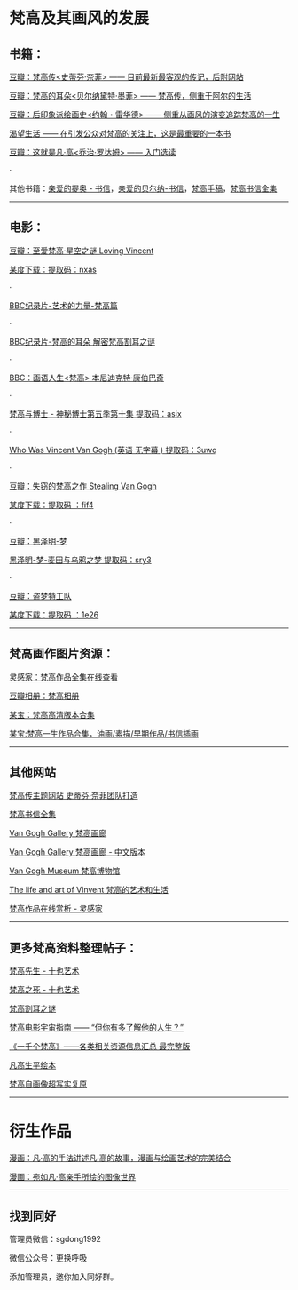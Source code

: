 # 梵高及其画风的发展

## 书籍：

[豆瓣：梵高传<史蒂芬·奈菲> —— 目前最新最客观的传记，后附网站](https://book.douban.com/subject/26354318/	)

[豆瓣：梵高的耳朵<贝尔纳黛特·墨菲> —— 梵高传，侧重于阿尔的生活](https://book.douban.com/subject/27199957/)

[豆瓣：后印象派绘画史<约翰・雷华德> —— 侧重从画风的演变追踪梵高的一生](https://book.douban.com/subject/1047192/)

[渴望生活 —— 在引发公众对梵高的关注上，这是最重要的一本书](https://book.douban.com/subject/3054821/)

[豆瓣：这就是凡·高<乔治·罗达姆> —— 入门选读](https://book.douban.com/subject/26834573/)

·

其他书籍：[亲爱的提奥 - 书信](https://book.douban.com/subject/4903265/)，[亲爱的贝尔纳-书信](https://book.douban.com/subject/6903266/)，[梵高手稿](https://book.douban.com/subject/26666533/)，[梵高书信全集](https://book.douban.com/subject/26804113/)



---

## 电影：
[豆瓣：至爱梵高·星空之谜 Loving Vincent](https://movie.douban.com/subject/25837262/)

[某度下载：提取码：nxas](https://pan.baidu.com/s/1W1v8aSF3Qq9OMzxFj2Ma-g)

·

[BBC纪录片-艺术的力量-梵高篇](https://v.qq.com/x/cover/ocdr88u986p5kia/i0015lkaxxo.html)

·

[BBC纪录片-梵高的耳朵  解密梵高割耳之谜](https://www.iqiyi.com/v_19rr9dzzz4.html)

·

[BBC：画语人生<梵高> 本尼迪克特·康伯巴奇](https://www.iqiyi.com/v_19rrkx4gi8.html?vfm=m_502_sgss&fv=bf562ffc1cd15119)

·

[梵高与博士 - 神秘博士第五季第十集 提取码：asix](https://pan.baidu.com/s/16e1z0Oh0g01mL0mpDy6wAQ )

·

[Who Was Vincent Van Gogh (英语 无字幕 ) 提取码：3uwq](https://pan.baidu.com/s/16PyESpmuhpGTqVfP9FcE0g )

·

[豆瓣：失窃的梵高之作 Stealing Van Gogh](https://movie.douban.com/subject/30128978/)

[某度下载：提取码 ：fif4](https://pan.baidu.com/s/1YDFu97nnFrbegHZ8d0Yy7Q )

·

[豆瓣：黑泽明-梦](https://movie.douban.com/subject/1299112/)

[黑泽明-梦-麦田与乌鸦之梦  提取码：sry3](https://pan.baidu.com/s/1A_1rTwVlMaOW6YF4DZtICA )

·

[豆瓣：盗梦特工队](https://movie.douban.com/subject/30272143/)

[某度下载：提取码 ：1e26](https://pan.baidu.com/s/1FEYXs0_V8EfdG4tXRuu7UQ )

---

## 梵高画作图片资源：

[灵感家：梵高作品全集在线查看](http://www.lingganjia.com/view/100131.htm)

[豆瓣相册：梵高相册](https://www.douban.com/photos/album/100224852/?m_start=558)

[某宝：梵高高清版本合集](https://item.taobao.com/item.htm?spm=a1z10.1-c-s.w137644-22423694842.41.7eb42aa8R1e4S4&id=611590636076)

[某宝:梵高一生作品合集，油画/素描/早期作品/书信插画](https://item.taobao.com/item.htm?spm=a1z10.1-c-s.w137644-22423694842.39.7eb42aa8R1e4S4&id=611590356280)

---

## 其他网站

[梵高传主题网站 史蒂芬·奈菲团队打造 ](http://www.vangoghbiography.com/)

[梵高书信全集](http://vangoghletters.org/vg/)

[Van Gogh Gallery 梵高画廊](https://www.vangoghgallery.com/)

[Van Gogh Gallery 梵高画廊 - 中文版本](http://www.vggallery.com/international/chinese/index.html)

[Van Gogh Museum 梵高博物馆](https://www.vangoghmuseum.nl/en)

[The life and art of Vinvent 梵高的艺术和生活](http://lifeofvangogh.com/the-life-and-art-of-vincent-van-gogh/)

[梵高作品在线赏析 - 灵感家](http://www.lingganjia.com/view/121180.htm#1884)

---

## 更多梵高资料整理帖子：
[梵高先生 - 十也艺术](https://www.douban.com/note/648645804/)

[梵高之死 - 十也艺术](https://movie.douban.com/review/8982606/)

[梵高割耳之谜](https://book.douban.com/review/9361168/)

[梵高电影宇宙指南 —— “但你有多了解他的人生？”](https://movie.douban.com/review/8922482/)

[《一千个梵高》——各类相关资源信息汇总 最完整版](https://tieba.baidu.com/p/5253319573)

[凡高生平绘本](https://www.douban.com/note/243129120/)

[梵高自画像超写实复原](https://mp.weixin.qq.com/s/Ijaz8lEF7KDj7K7t7AR53w)

---

# 衍生作品

[漫画：凡·高的手法讲述凡·高的故事，漫画与绘画艺术的完美结合](https://book.douban.com/subject/27174509/)

[漫画：宛如凡·高亲手所绘的图像世界](https://book.douban.com/subject/27194696/)

---

## 找到同好

管理员微信：sgdong1992

微信公众号：更换呼吸

添加管理员，邀你加入同好群。

